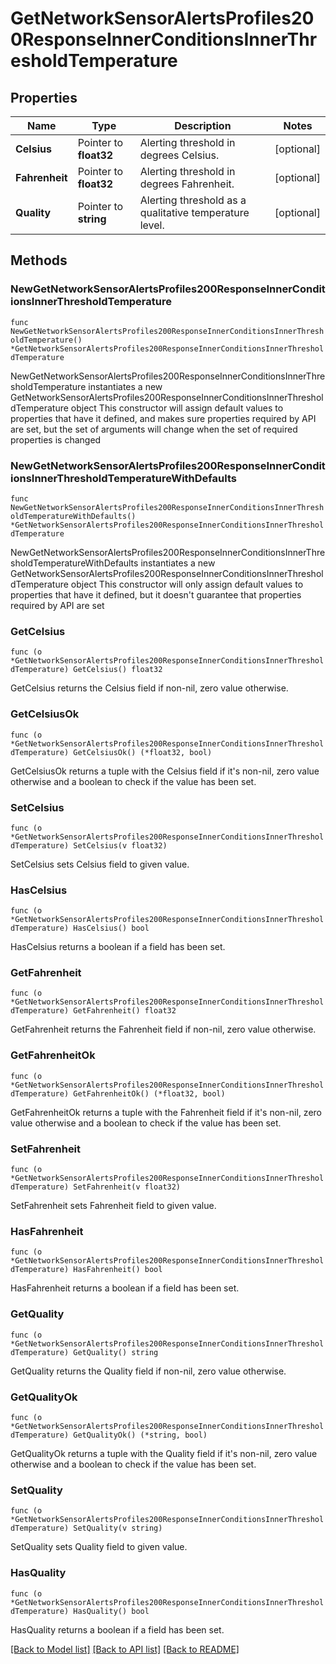 # GetNetworkSensorAlertsProfiles200ResponseInnerConditionsInnerThresholdTemperature

## Properties

Name | Type | Description | Notes
------------ | ------------- | ------------- | -------------
**Celsius** | Pointer to **float32** | Alerting threshold in degrees Celsius. | [optional] 
**Fahrenheit** | Pointer to **float32** | Alerting threshold in degrees Fahrenheit. | [optional] 
**Quality** | Pointer to **string** | Alerting threshold as a qualitative temperature level. | [optional] 

## Methods

### NewGetNetworkSensorAlertsProfiles200ResponseInnerConditionsInnerThresholdTemperature

`func NewGetNetworkSensorAlertsProfiles200ResponseInnerConditionsInnerThresholdTemperature() *GetNetworkSensorAlertsProfiles200ResponseInnerConditionsInnerThresholdTemperature`

NewGetNetworkSensorAlertsProfiles200ResponseInnerConditionsInnerThresholdTemperature instantiates a new GetNetworkSensorAlertsProfiles200ResponseInnerConditionsInnerThresholdTemperature object
This constructor will assign default values to properties that have it defined,
and makes sure properties required by API are set, but the set of arguments
will change when the set of required properties is changed

### NewGetNetworkSensorAlertsProfiles200ResponseInnerConditionsInnerThresholdTemperatureWithDefaults

`func NewGetNetworkSensorAlertsProfiles200ResponseInnerConditionsInnerThresholdTemperatureWithDefaults() *GetNetworkSensorAlertsProfiles200ResponseInnerConditionsInnerThresholdTemperature`

NewGetNetworkSensorAlertsProfiles200ResponseInnerConditionsInnerThresholdTemperatureWithDefaults instantiates a new GetNetworkSensorAlertsProfiles200ResponseInnerConditionsInnerThresholdTemperature object
This constructor will only assign default values to properties that have it defined,
but it doesn't guarantee that properties required by API are set

### GetCelsius

`func (o *GetNetworkSensorAlertsProfiles200ResponseInnerConditionsInnerThresholdTemperature) GetCelsius() float32`

GetCelsius returns the Celsius field if non-nil, zero value otherwise.

### GetCelsiusOk

`func (o *GetNetworkSensorAlertsProfiles200ResponseInnerConditionsInnerThresholdTemperature) GetCelsiusOk() (*float32, bool)`

GetCelsiusOk returns a tuple with the Celsius field if it's non-nil, zero value otherwise
and a boolean to check if the value has been set.

### SetCelsius

`func (o *GetNetworkSensorAlertsProfiles200ResponseInnerConditionsInnerThresholdTemperature) SetCelsius(v float32)`

SetCelsius sets Celsius field to given value.

### HasCelsius

`func (o *GetNetworkSensorAlertsProfiles200ResponseInnerConditionsInnerThresholdTemperature) HasCelsius() bool`

HasCelsius returns a boolean if a field has been set.

### GetFahrenheit

`func (o *GetNetworkSensorAlertsProfiles200ResponseInnerConditionsInnerThresholdTemperature) GetFahrenheit() float32`

GetFahrenheit returns the Fahrenheit field if non-nil, zero value otherwise.

### GetFahrenheitOk

`func (o *GetNetworkSensorAlertsProfiles200ResponseInnerConditionsInnerThresholdTemperature) GetFahrenheitOk() (*float32, bool)`

GetFahrenheitOk returns a tuple with the Fahrenheit field if it's non-nil, zero value otherwise
and a boolean to check if the value has been set.

### SetFahrenheit

`func (o *GetNetworkSensorAlertsProfiles200ResponseInnerConditionsInnerThresholdTemperature) SetFahrenheit(v float32)`

SetFahrenheit sets Fahrenheit field to given value.

### HasFahrenheit

`func (o *GetNetworkSensorAlertsProfiles200ResponseInnerConditionsInnerThresholdTemperature) HasFahrenheit() bool`

HasFahrenheit returns a boolean if a field has been set.

### GetQuality

`func (o *GetNetworkSensorAlertsProfiles200ResponseInnerConditionsInnerThresholdTemperature) GetQuality() string`

GetQuality returns the Quality field if non-nil, zero value otherwise.

### GetQualityOk

`func (o *GetNetworkSensorAlertsProfiles200ResponseInnerConditionsInnerThresholdTemperature) GetQualityOk() (*string, bool)`

GetQualityOk returns a tuple with the Quality field if it's non-nil, zero value otherwise
and a boolean to check if the value has been set.

### SetQuality

`func (o *GetNetworkSensorAlertsProfiles200ResponseInnerConditionsInnerThresholdTemperature) SetQuality(v string)`

SetQuality sets Quality field to given value.

### HasQuality

`func (o *GetNetworkSensorAlertsProfiles200ResponseInnerConditionsInnerThresholdTemperature) HasQuality() bool`

HasQuality returns a boolean if a field has been set.


[[Back to Model list]](../README.md#documentation-for-models) [[Back to API list]](../README.md#documentation-for-api-endpoints) [[Back to README]](../README.md)



